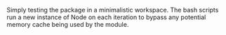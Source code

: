 Simply testing the package in a minimalistic workspace. The bash scripts run a
new instance of Node on each iteration to bypass any potential memory cache
being used by the module.